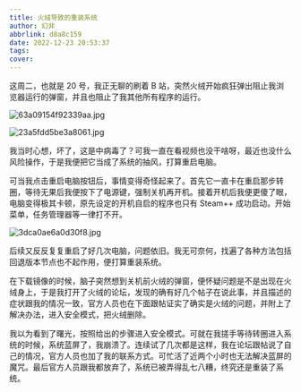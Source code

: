 ```yaml
---
title: 火绒导致的重装系统
author: 幻非
abbrlink: d8a8c159
date: 2022-12-23 20:53:37
tags:
cover:
---
```


这周二，也就是 20 号，我正无聊的刷着 B 站，突然火绒开始疯狂弹出阻止我浏览器运行的弹窗，并且也阻止了我其他所有程序的运行。

![63a09154f92339aa.jpg](https://img13.360buyimg.com/ddimg/jfs/t1/118307/11/33037/612903/63a5a655E9aaa66d7/6a9cd8734c88e1b2.jpg)

![23a5fdd5be3a8061.jpg](https://img14.360buyimg.com/ddimg/jfs/t1/216617/32/11893/228790/63a5a699Efd19a874/ba31b3f03c1a7a6a.jpg)

我当时心想，坏了，这是中病毒了？可我一直在看视频也没干啥呀，最近也没什么风险操作，于是我便把它当成了系统的抽风，打算重启电脑。

可当我点击重启电脑按钮后，事情变得奇怪起来了。首先它一直卡在重启那步转圈，等待无果后我便按下了电源键，强制关机再开机。接着开机后我便更傻了眼，电脑变得极其卡顿，原先设定的开机自启的程序也只有 Steam++ 成功启动。开始菜单，任务管理器等一律打不开。

![3dca0ae6a0d30f8.jpg](https://img13.360buyimg.com/ddimg/jfs/t1/83891/12/23863/21525/63a5a8cfEa4e981ba/47989b4ba23001c3.jpg)

后续又反反复复重启了好几次电脑，问题依旧。我无可奈何，找遍了各种方法包括回退版本节点也不起作用，便打算重装系统。

在下载镜像的时候，脑子突然想到关机前火绒的弹窗，便怀疑问题是不是出现在火绒身上，于是我打开了火绒的论坛，发现的确有好几个帖子在说此事，并且描述的症状跟我的情况一致，官方人员也在下面跟帖证实了确实是火绒的问题，并附上了解决办法，进入安全模式，把火绒删除。

我以为看到了曙光，按照给出的步骤进入安全模式。可就在我搓手等待转圈进入系统的时候，系统蓝屏了，我崩溃了。连续试了几次都是这样，我在论坛跟帖说了自己的情况，官方人员也加了我的联系方式。可忙活了近两个小时也无法解决蓝屏的魔咒。最后官方人员跟我都放弃了，系统已被弄得乱七八糟，终究还是重装了系统。
